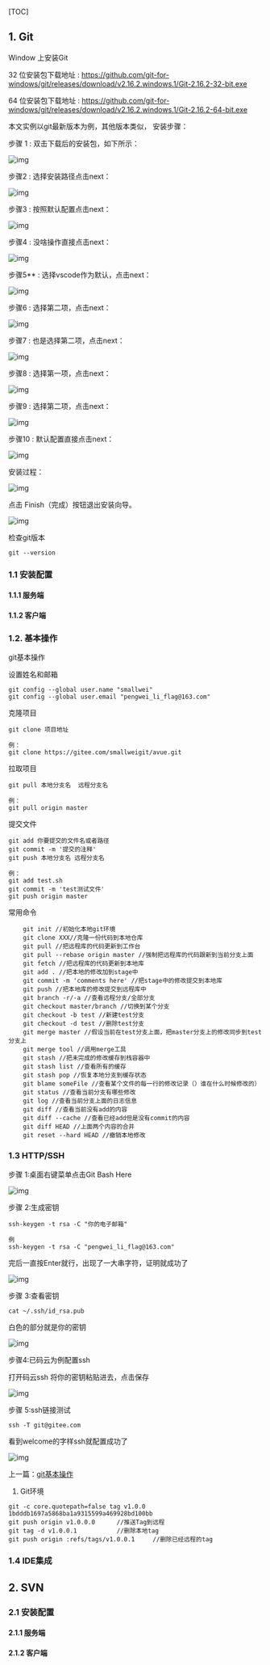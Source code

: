 [TOC]

## 1. Git

Window 上安装Git

32 位安装包下载地址 : <https://github.com/git-for-windows/git/releases/download/v2.16.2.windows.1/Git-2.16.2-32-bit.exe>

64 位安装包下载地址 : <https://github.com/git-for-windows/git/releases/download/v2.16.2.windows.1/Git-2.16.2-64-bit.exe>

本文实例以git最新版本为例，其他版本类似， 安装步骤：

步骤 1 : 双击下载后的安装包，如下所示：

![img](https://box.kancloud.cn/a6e5cfd6b28f9a8864b3832dceef156e_582x476.png)

步骤2 : 选择安装路径点击next：

![img](https://box.kancloud.cn/d7b0adb7add2eb923ec73d1c2c80e269_582x476.png)

步骤3 : 按照默认配置点击next：

![img](https://box.kancloud.cn/9032953a5394aef9197269a59ec83ad6_582x476.png)

步骤4 : 没啥操作直接点击next：

![img](https://box.kancloud.cn/01f323445e3468b2fa2dc22a7850ef7e_582x476.png)

步骤5** : 选择vscode作为默认，点击next：

![img](https://box.kancloud.cn/4efab3f996772dc133f23811f83cf8c3_582x476.png)

步骤6 : 选择第二项，点击next：

![img](https://box.kancloud.cn/7ab3029b975dcef31b73ddc89ee6b602_582x476.png)

步骤7 : 也是选择第二项，点击next：

![img](https://box.kancloud.cn/5a2aec51b809808fc91d67d9f1de5016_582x476.png)

步骤8 : 选择第一项，点击next：

![img](https://box.kancloud.cn/051ca9a63e841be67a3a2b905868a6d8_582x476.png)

步骤9 : 选择第二项，点击next：

![img](https://box.kancloud.cn/d9d235182b690eb8c52d0a8999a72b39_582x476.png)

步骤10 : 默认配置直接点击next：

![img](https://box.kancloud.cn/cccaac6f556a04ef2cc4560f29eeb13d_582x476.png)

安装过程：

![img](https://box.kancloud.cn/c254bd4f42bbd9dbb079f1b85214080c_582x476.png)

点击 Finish（完成）按钮退出安装向导。

![img](https://box.kancloud.cn/dab3fd33138ce68388918af65b779faa_582x476.png)

检查git版本

```
git --version
```

### 1.1 安装配置

#### 1.1.1 服务端



#### 1.1.2 客户端



### 1.2. 基本操作

git基本操作

设置姓名和邮箱

```
git config --global user.name "smallwei"
git config --global user.email "pengwei_li_flag@163.com"
```

克隆项目

```
git clone 项目地址

例：
git clone https://gitee.com/smallweigit/avue.git
```

拉取项目

```
git pull 本地分支名  远程分支名 

例：
git pull origin master
```

提交文件

```
git add 你要提交的文件名或者路径
git commit -m '提交的注释'
git push 本地分支名 远程分支名 

例：
git add test.sh
git commit -m 'test测试文件'
git push origin master
```

常用命令

```
    git init //初始化本地git环境
    git clone XXX//克隆一份代码到本地仓库
    git pull //把远程库的代码更新到工作台
    git pull --rebase origin master //强制把远程库的代码跟新到当前分支上面
    git fetch //把远程库的代码更新到本地库
    git add . //把本地的修改加到stage中
    git commit -m 'comments here' //把stage中的修改提交到本地库
    git push //把本地库的修改提交到远程库中
    git branch -r/-a //查看远程分支/全部分支
    git checkout master/branch //切换到某个分支
    git checkout -b test //新建test分支
    git checkout -d test //删除test分支
    git merge master //假设当前在test分支上面，把master分支上的修改同步到test分支上
    git merge tool //调用merge工具
    git stash //把未完成的修改缓存到栈容器中
    git stash list //查看所有的缓存
    git stash pop //恢复本地分支到缓存状态
    git blame someFile //查看某个文件的每一行的修改记录（）谁在什么时候修改的）
    git status //查看当前分支有哪些修改
    git log //查看当前分支上面的日志信息
    git diff //查看当前没有add的内容
    git diff --cache //查看已经add但是没有commit的内容
    git diff HEAD //上面两个内容的合并
    git reset --hard HEAD //撤销本地修改
```



### 1.3 HTTP/SSH

步骤 1:桌面右键菜单点击Git Bash Here

![img](https://box.kancloud.cn/4f50fe2d086785baba3cc3f8597f06d5_211x346.png)

步骤 2:生成密钥

```
ssh-keygen -t rsa -C "你的电子邮箱"

例
ssh-keygen -t rsa -C "pengwei_li_flag@163.com"
```

完后一直按Enter就行，出现了一大串字符，证明就成功了

![img](https://box.kancloud.cn/f162b629f425609199ea4c6875cd6dd2_1223x639.png)

步骤 3:查看密钥

```
cat ~/.ssh/id_rsa.pub
```

白色的部分就是你的密钥

![img](https://box.kancloud.cn/a462ebb83ea1cb6e8c9ee9848b81ba55_1223x639.png)

步骤4:已码云为例配置ssh

打开码云ssh 将你的密钥粘贴进去，点击保存

![img](https://box.kancloud.cn/e55bf2cd1605548a6e8aa0bc532e733b_1146x819.png)

步骤 5:ssh链接测试

```
ssh -T git@gitee.com
```

看到welcome的字样ssh就配置成功了

![img](https://box.kancloud.cn/fa5be743116b3b1bf116b73009cfeea4_1223x639.png)

上一篇：[git基本操作](https://www.kancloud.cn/smallwei/avue/579756)

1. Git环境

```properties
git -c core.quotepath=false tag v1.0.0 1bdddb1697a5868ba1a9315599a469928bd100bb
git push origin v1.0.0.0      //推送Tag到远程
git tag -d v1.0.0.1           //删除本地tag
git push origin :refs/tags/v1.0.0.1     //删除已经远程的tag
```

### 1.4 IDE集成



## 2. SVN

### 2.1 安装配置

#### 2.1.1 服务端



#### 2.1.2 客户端

